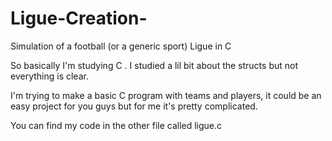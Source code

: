 # Ligue-Creation-
Simulation of a football (or a generic sport) Ligue in C 

So basically I'm studying C . I studied a lil bit about the structs but not everything is clear. 

I'm trying to make a basic C program with teams and players, it could be an easy project for you guys but for me it's pretty complicated. 

You can find my code in the other file called ligue.c

